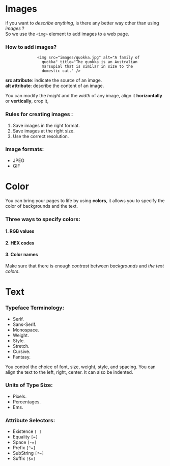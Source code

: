# **Images**

if you want to *describe anything*, is there any better way other than using *images* ? <br />
So we use the `<img>` element to add images to a web page. 

### How to add images? 
                  <img src="images/quokka.jpg" alt="A family of
                    quokka" title="The quokka is an Australian
                    marsupial that is similar in size to the
                    domestic cat." />

**src attribute**: indicate the source of an image. <br />
**alt attribute**: describe the content of an image.

You can modify the *height* and the *width* of any image, align it **horizontally** or **vertically**, crop it, 

### Rules for creating images :
1. Save images in the right format.
2. Save images at the right size.
3. Use the correct resolution. 

### Image formats: 
* JPEG
* GIF


# **Color**

You can bring your pages to life by using **colors**, it allows you to specify the color of backgrounds and the text. 

### Three ways to specify colors: 
#### 1. RGB values 
#### 2. HEX codes 
#### 3. Color names 

Make sure that there is enough *contrast* between *backgrounds* and *the text colors*.

# Text 

### **Typeface Terminology:**
* Serif. 
* Sans-Serif.
* Monospace.
* Weight.
* Style.
* Stretch.
* Cursive.
* Fantasy. 

You control the choice of font, size, weight, style, and spacing. You can align the text to the left, right, center. It can also be indented.

### **Units of Type Size:**
* Pixels.
* Percentages.
* Ems. 

### **Attribute Selectors:**
* Existence   `[ ]`
* Equality    `[=]`
* Space       `[~=]`
* Prefix      `[^=]`
* SubString   `[*=]`
* Suffix      `[$=]`
